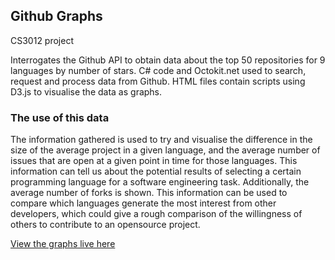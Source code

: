 ## Github Graphs
CS3012 project

Interrogates the Github API to obtain data about the top 50 repositories for 9 languages by number of stars.
C# code and Octokit.net used to search, request and process data from Github. HTML files contain scripts using D3.js to visualise the data as graphs.

### The use of this data

The information gathered is used to try and visualise the difference in the size of the average project in a given language, and the average number of issues that are open at a given point in time for those languages. This information can tell us about the potential results of selecting a certain programming language for a software engineering task. Additionally, the average number of forks is shown. This information can be used to compare which languages generate the most interest from other developers, which could give a rough comparison of the willingness of others to contribute to an opensource project.

[View the graphs live here](https://macdarat.github.io/githubgraph/openissues.html "Graphs")
